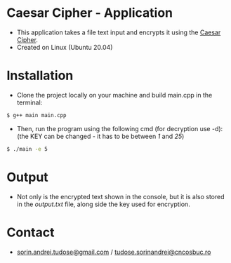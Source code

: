 
# Caesar Cipher - Application

- This application takes a file text input and encrypts it using the [Caesar Cipher](https://www.geeksforgeeks.org/caesar-cipher-in-cryptography/).
- Created on Linux (Ubuntu 20.04)

# Installation

- Clone the project locally on your machine and build main.cpp in the terminal:

```bash
$ g++ main main.cpp
```

- Then, run the program using the following cmd (for decryption use -d):
(the KEY can be changed - it has to be between _1_ and _25_)

```bash
$ ./main -e 5
```

# Output
- Not only is the encrypted text shown in the console, but it is also stored in the _output.txt_ file, along side the key used for encryption.

# Contact
- sorin.andrei.tudose@gmail.com / tudose.sorinandrei@cncosbuc.ro
